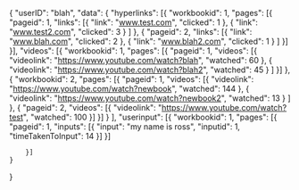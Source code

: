 {
	"userID": "blah",
	"data": {
		"hyperlinks": [{
			"workbookid": 1,
			"pages": [{
				"pageid": 1,
				"links": [{
						"link": "www.test.com",
						"clicked": 1
					},
					{
						"link": "www.test2.com",
						"clicked": 3
					}
				]
			}, {
				"pageid": 2,
				"links": [{
						"link": "www.blah.com",
						"clicked": 2
					},
					{
						"link": "www.blah2.com",
						"clicked": 1
					}
				]
			}]
		}],
		"videos": [{
				"workbookid": 1,
				"pages": [{
					"pageid": 1,
					"videos": [{
							"videolink": "https://www.youtube.com/watch?blah",
							"watched": 60
						},
						{
							"videolink": "https://www.youtube.com/watch?blah2",
							"watched": 45
						}
					]
				}]
			},
			{
				"workbookid": 2,
				"pages": [{
					"pageid": 1,
					"videos": [{
							"videolink": "https://www.youtube.com/watch?newbook",
							"watched": 144
						},
						{
							"videolink": "https://www.youtube.com/watch?newbook2",
							"watched": 13
						}
					]
				}, {
					"pageid": 2,
					"videos": [{
						"videolink": "https://www.youtube.com/watch?test",
						"watched": 100
					}]
				}]
			}
		],
		"userinput": [{
			"workbookid": 1,
			"pages": [{
				"pageid": 1,
				"inputs": [{
					"input": "my name is ross",
					"inputid": 1,
					"timeTakenToInput": 14
				}]
			}]

		}]
	}
}